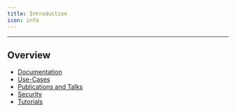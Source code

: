 ```yaml
---
title: Introduction
icon: info
---
```

---
## Overview 

<!--
Informationen ergänzen!
-->
- [Documentation](docs/README.md)
- [Use-Cases](use-cases/README.md)
- [Publications and Talks](publications.md)
- [Security](security.md)
- [Tutorials](tutorials/README.md)